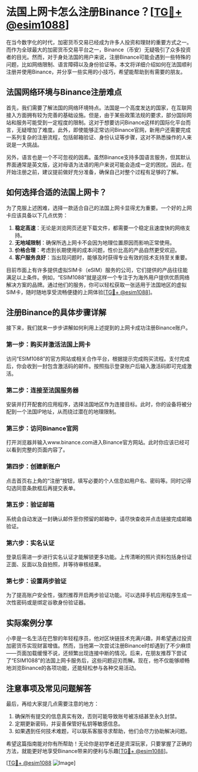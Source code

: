 # 法国上网卡怎么注册Binance？[[TG💪+ @esim1088](https://t.me/s/esim1088)]

在当今数字化的时代，加密货币交易已经成为许多人投资和理财的重要方式之一。而作为全球最大的加密货币交易平台之一，Binance（币安）无疑吸引了众多投资者的目光。然而，对于身处法国的用户来说，注册Binance可能会遇到一些特殊的问题，比如网络限制、语言障碍以及身份验证等。本文将详细介绍如何在法国顺利注册并使用Binance，并分享一些实用的小技巧，希望能帮助到有需要的朋友。

## 法国网络环境与Binance注册难点

首先，我们需要了解法国的网络环境特点。法国是一个高度发达的国家，在互联网接入方面拥有较为完善的基础设施。但是，由于某些政策法规的要求，部分国际网站和服务可能受到一定程度的限制。这对于想要访问Binance这样的国际化平台而言，无疑增加了难度。此外，即使能够正常访问Binance官网，新用户还需要完成一系列复杂的注册流程，包括邮箱验证、身份认证等步骤，这对不熟悉操作的人来说是一大挑战。

另外，语言也是一个不可忽视的因素。虽然Binance支持多国语言服务，但其默认界面通常是英文版，这对母语为法语的用户来说可能会造成一定的困扰。因此，在开始注册之前，建议提前做好充分准备，确保自己对整个过程有足够的了解。

## 如何选择合适的法国上网卡？

为了克服上述困难，选择一款适合自己的法国上网卡显得尤为重要。一个好的上网卡应该具备以下几点优势：

1. **稳定高速**：无论是浏览网页还是下载文件，都需要一个稳定且速度快的网络支持。
2. **无地域限制**：确保所选上网卡不会因为地理位置原因而影响正常使用。
3. **价格合理**：考虑到长期使用的成本问题，性价比高的产品自然更受欢迎。
4. **客户服务良好**：当出现问题时，能够及时获得专业有效的技术支持至关重要。

目前市面上有许多提供虚拟SIM卡（eSIM）服务的公司，它们提供的产品往往能满足以上条件。例如，“ESIM1088”就是这样一个专注于为海外用户提供优质网络解决方案的品牌。通过他们的服务，你可以轻松获取一张适用于法国地区的虚拟SIM卡，随时随地享受流畅便捷的上网体验[[TG💪+ @esim1088](https://t.me/s/esim1088)]。

## 注册Binance的具体步骤详解

接下来，我们就来一步步讲解如何利用上述提到的上网卡成功注册Binance账户。

### 第一步：购买并激活法国上网卡
访问“ESIM1088”的官方网站或相关合作平台，根据提示完成购买流程。支付完成后，你会收到一封包含激活码的邮件。按照指示登录账户后输入激活码即可完成激活。

### 第二步：连接至法国服务器
安装并打开配套的应用程序，选择法国地区作为连接目标。此时，你的设备将被分配到一个法国IP地址，从而绕过潜在的地理限制。

### 第三步：访问Binance官网
打开浏览器并输入www.binance.com进入Binance官方网站。此时你应该已经可以看到完整的页面内容了。

### 第四步：创建新账户
点击首页右上角的“注册”按钮，填写必要的个人信息如用户名、密码等。同时记得勾选同意条款框后再提交表单。

### 第五步：验证邮箱
系统会自动发送一封确认邮件至你预留的邮箱中，请尽快查收并点击链接完成邮箱验证。

### 第六步：实名认证
登录后需进一步进行实名认证才能解锁更多功能。上传清晰的照片资料包括身份证正面、反面以及自拍照，并等待审核结果。

### 第七步：设置两步验证
为了提高账户安全性，强烈推荐开启两步验证功能。可以选择手机应用程序生成一次性密码或是绑定谷歌身份验证器。

## 实际案例分享

小李是一名生活在巴黎的年轻程序员，他对区块链技术充满兴趣，并希望通过投资加密货币实现财富增值。然而，当他第一次尝试注册Binance时却遇到了不少麻烦——页面加载缓慢不说，还频繁出现连接中断的情况。后来，在朋友推荐下尝试了“ESIM1088”的法国上网卡服务后，这些问题迎刃而解。现在，他不仅能够顺畅地浏览Binance的各项功能，还能轻松参与各种交易活动。

## 注意事项及常见问题解答

最后，再给大家提几点需要注意的地方：

1. 确保所有提交的信息真实有效，否则可能导致账号被冻结甚至永久封禁。
2. 定期更新密码，并妥善保管好私钥等敏感信息。
3. 如果遇到任何技术难题，可以联系客服寻求帮助，他们会尽力协助解决问题。

希望这篇指南能对你有所帮助！无论你是初学者还是资深玩家，只要掌握了正确的方法，就能更好地享受Binance带来的便利与乐趣[[TG💪+ @esim1088](https://t.me/s/esim1088)]。

[[TG💪+ @esim1088](https://t.me/s/esim1088) ![Image](https://i.postimg.cc/4NQfJmqS/Snipaste-2025-05-13-00-14-12.png)]